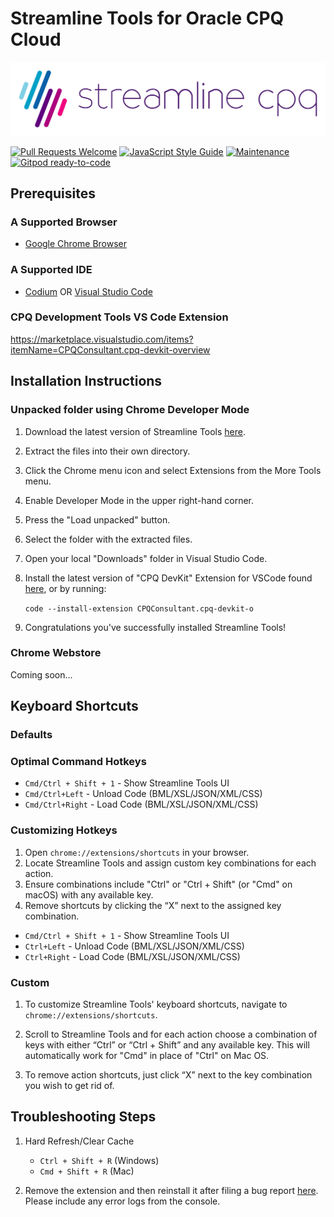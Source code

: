 # Streamline Tools for Oracle CPQ Cloud

![Streamline Tools](streamlinecpq.png)

[![Pull Requests Welcome](https://img.shields.io/badge/PRs-welcome-brightgreen.svg?style=flat)](https://github.com/loganbek/streamlineTools/pulls)
[![JavaScript Style Guide](https://img.shields.io/badge/code_style-standard-brightgreen.svg)](https://standardjs.com)
[![Maintenance](https://img.shields.io/badge/Maintained%3F-yes-green.svg)](https://github.com/loganbek/streamlineTools/graphs/commit-activity)
[![Gitpod ready-to-code](https://img.shields.io/badge/Gitpod-ready--to--code-908a85?logo=gitpod)](https://gitpod.io/#https://github.com/loganbek/streamline-tools)

## Prerequisites

### A Supported Browser
<!-- One of the following Browsers -->
<!-- Add Chrome -->
- [Google Chrome Browser](https://www.google.com/chrome/)
<!-- Add FireFox -->
<!-- - [FireFox Browser](https://www.mozilla.org/en-US/firefox/new/) -->
<!-- Add Safari -->
<!-- - [Safari Browser](https://www.apple.com/safari/) -->
<!-- Add Orion -->
<!-- - Orion Browser](https://www.orionjs.io/) -->
<!-- Add Edge -- >
<!-- - [Edge Browser](https://www.microsoft.com/en-us/edge) -->
<!-- Add Brave -->
<!-- - [Brave Browser](https://brave.com/download/) -->

### A Supported IDE
<!-- Visual Studio Code -->
- [Codium](https://vscodium.com/) OR [Visual Studio Code](https://code.visualstudio.com/Download)
<!-- Add Cursor -->
<!-- - [Cursor](https://cursor.sh/) -->

### CPQ Development Tools VS Code Extension

<https://marketplace.visualstudio.com/items?itemName=CPQConsultant.cpq-devkit-overview>

## Installation Instructions

### Unpacked folder using Chrome Developer Mode

1. Download the latest version of Streamline Tools [here](https://github.com/loganbek/streamlineTools/releases).

2. Extract the files into their own directory.

   <!-- 3) Navigate to `chrome://extensions/` in your browser's address bar. -->

3. Click the Chrome menu icon and select Extensions from the More Tools menu.

4. Enable Developer Mode in the upper right-hand corner.

5. Press the "Load unpacked" button.

6. Select the folder with the extracted files.

7. Open your local "Downloads" folder in Visual Studio Code.

   <!-- `code -a ~/Downloads/bigmachines` -->

8. Install the latest version of "CPQ DevKit" Extension for VSCode found [here](https://marketplace.visualstudio.com/items?itemName=CPQConsultant.cpq-devkit-o), or by running:

   `code --install-extension CPQConsultant.cpq-devkit-o`

<!-- or `ext install CPQConsultant.cpq-devkit-o` in VSCode Command Palette. -->

<!-- NOTE look into CPQ Toolkit -->

<!-- https://marketplace.visualstudio.com/items?itemName=CPQConsultant.cpq-devkit-sf -->

9. Congratulations you've successfully installed Streamline Tools!

<!-- 9) Enable the Native File System API via [chrome://flags#native-file-system-api](chrome://flags#native-file-system-api) flag. TODO: may be able to remove this -->

<!-- ### Windows Installation -->

<!-- - Ensure you have downloaded and installed git [here](https://git-scm.com/download/win) -->

### Chrome Webstore

Coming soon...

<!-- - You can add the latest version of Streamline Tools [here](placeholder). -->

<!-- ## Tips, Tricks, & Shortcuts -->

## Keyboard Shortcuts

### Defaults

<!-- (TBD) -->

### Optimal Command Hotkeys

- `Cmd/Ctrl + Shift + 1` - Show Streamline Tools UI
- `Cmd/Ctrl+Left` - Unload Code (BML/XSL/JSON/XML/CSS)
- `Cmd/Ctrl+Right` - Load Code (BML/XSL/JSON/XML/CSS)

### Customizing Hotkeys

1. Open `chrome://extensions/shortcuts` in your browser.
2. Locate Streamline Tools and assign custom key combinations for each action.
3. Ensure combinations include "Ctrl" or "Ctrl + Shift" (or "Cmd" on macOS) with any available key.
4. Remove shortcuts by clicking the “X” next to the assigned key combination.

- `Cmd/Ctrl + Shift + 1` - Show Streamline Tools UI
- `Ctrl+Left` - Unload Code (BML/XSL/JSON/XML/CSS)
- `Ctrl+Right` - Load Code (BML/XSL/JSON/XML/CSS)

### Custom

1. To customize Streamline Tools' keyboard shortcuts, navigate to `chrome://extensions/shortcuts`.

2. Scroll to Streamline Tools and for each action choose a combination of keys with either “Ctrl” or “Ctrl + Shift” and any available key. This will automatically work for "Cmd" in place of "Ctrl" on Mac OS.

3. To remove action shortcuts, just click “X” next to the key combination you wish to get rid of.

## Troubleshooting Steps

1. Hard Refresh/Clear Cache

   - `Ctrl + Shift + R` (Windows)
   - `Cmd + Shift + R` (Mac)

2. Remove the extension and then reinstall it after filing a bug report [here](https://github.com/loganbek/streamlineTools/issues/new?assignees=loganbek&labels=&template=bug_report.md&title=). Please include any error logs from the console.

<!-- 
## Development Tools -->

<!-- - Run `source .bashrc` (bash) or `setopt` (zsh) and then
  - Run `lint-concise` to display a concise list of style errors.
  - Run `lint-verbose` to display a detailed list of style errors.
  - Run `lint-fix` to correct most style errors. -->

<!-- ## Testing

Oracle Configure, Price, Quote (CPQ)
Version: 24D Patch 4 -->

<!-- switched to alias in .bashrc -->
<!-- - Run `npx standard | npx standard-summary | npx snazzy` to display a concise list of style errors.

- Run `npx standard --verbose | npx snazzy` to display a detailed list of style errors.

- Run `npx standard --fix` to correct most style errors. -->

<!-- maybe add to npm test script in package.json so we run on `npm test` instead. Also look into pre-commit hook https://standardjs.com/#is-there-a-git-pre-commit-hook -->

<!-- `npx standard | standard-summary` - https://www.npmjs.com/package/standard-summary -->

<!-- ## Known & Reported Issues

<!-- 
ANCHOR - Used to indicate a section in your file
TODO - An item that is awaiting completion
FIXME - An item that requires a bugfix
STUB - Used for generated default snippets
NOTE - An important note for a specific code section
REVIEW - An item that requires additional review
SECTION - Used to define a region (See 'Hierarchical anchors')
LINK - Used to link to a file that can be opened within the editor (See 'Link Anchors') 

## Best GitHub Repositories for CPQ Development

Here are some of the best GitHub repositories for CPQ development:

- [CPQ DevKit](https://github.com/CPQConsultant/cpq-devkit): A comprehensive toolkit for CPQ development.
- [CPQ Tools](https://github.com/CPQConsultant/cpq-tools): A collection of tools to streamline CPQ development.
- [CPQ Samples](https://github.com/CPQConsultant/cpq-samples): Sample projects and code snippets for CPQ development.

-->
